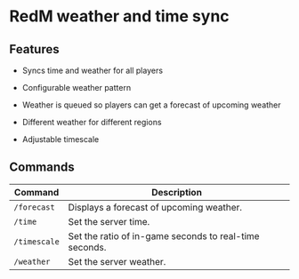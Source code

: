 # RedM weather and time sync

## Features

- Syncs time and weather for all players

- Configurable weather pattern

- Weather is queued so players can get a forecast of upcoming weather

- Different weather for different regions

- Adjustable timescale

## Commands

| Command      | Description                                               |
|--------------|-----------------------------------------------------------|
| `/forecast`  | Displays a forecast of upcoming weather.                  |
| `/time`      | Set the server time.                                      |
| `/timescale` | Set the ratio of in-game seconds to real-time seconds.    |
| `/weather`   | Set the server weather.                                   |
